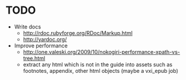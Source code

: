 # TODO

 * Write docs
   * <http://rdoc.rubyforge.org/RDoc/Markup.html>
   * <http://yardoc.org/>
 * Improve performance
   * <http://one.valeski.org/2009/10/nokogiri-performance-xpath-vs-tree.html>
   * extract any html which is not in the guide into assets such as footnotes, appendix, other html objects (maybe a vxi_epub job)